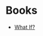# Books
- [What If?](http://www.amazon.com/What-If-Scientific-Hypothetical-Questions/dp/0544272994/ "Serious Scientific Answers to Absurd Hypothetical Questions") 
